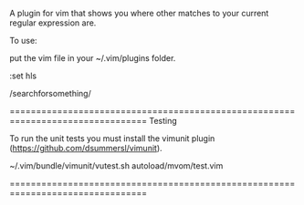 A plugin for vim that shows you where other matches to your current regular
expression are.

To use:

put the vim file in your ~/.vim/plugins folder.

:set hls

/searchforsomething/


================================================================================
Testing

To run the unit tests you must install the vimunit plugin
(https://github.com/dsummersl/vimunit).

~/.vim/bundle/vimunit/vutest.sh autoload/mvom/test.vim 

================================================================================
